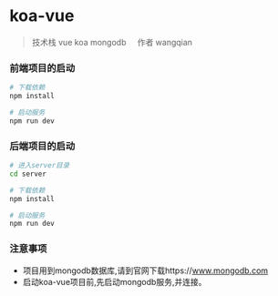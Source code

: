 # koa-vue

> 技术栈 vue koa mongodb     作者 wangqian

### 前端项目的启动

``` bash
# 下载依赖
npm install

# 启动服务
npm run dev
```
### 后端项目的启动

``` bash
# 进入server目录
cd server

# 下载依赖
npm install

# 启动服务
npm run dev
```
### 注意事项
* 项目用到mongodb数据库,请到官网下载https://www.mongodb.com
* 启动koa-vue项目前,先启动mongodb服务,并连接。
